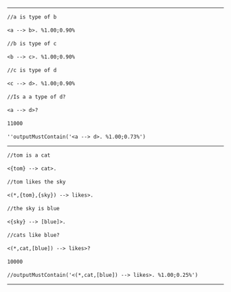 -------------------------------------------------------------------------------------------------

`//a is type of b`
<br/>
<br/>
`<a --> b>. %1.00;0.90%`
<br/>
<br/>
`//b is type of c`
<br/>
<br/>
`<b --> c>. %1.00;0.90%`
<br/>
<br/>
`//c is type of d`
<br/>
<br/>
`<c --> d>. %1.00;0.90%`
<br/>
<br/>
`//Is a a type of d?`
<br/>
<br/>
`<a --> d>?`
<br/>
<br/>
`11000`
<br/>
<br/>
`''outputMustContain('<a --> d>. %1.00;0.73%')`

-------------------------------------------------------------------------------------------------

`//tom is a cat`
<br/>
<br/>
`<{tom} --> cat>.`
<br/>
<br/>
`//tom likes the sky`
<br/>
<br/>
`<(*,{tom},{sky}) --> likes>.`
<br/>
<br/>
`//the sky is blue`
<br/>
<br/>
`<{sky} --> [blue]>.`
<br/>
<br/>
`//cats like blue?`
<br/>
<br/>
`<(*,cat,[blue]) --> likes>?`
<br/>
<br/>
`10000`
<br/>
<br/>
`//outputMustContain('<(*,cat,[blue]) --> likes>. %1.00;0.25%')`

-------------------------------------------------------------------------------------------------

